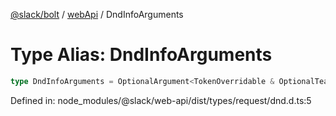 [@slack/bolt](../../../../index.md) / [webApi](../index.md) / DndInfoArguments

# Type Alias: DndInfoArguments

```ts
type DndInfoArguments = OptionalArgument<TokenOverridable & OptionalTeamAssignable & object>;
```

Defined in: node\_modules/@slack/web-api/dist/types/request/dnd.d.ts:5
